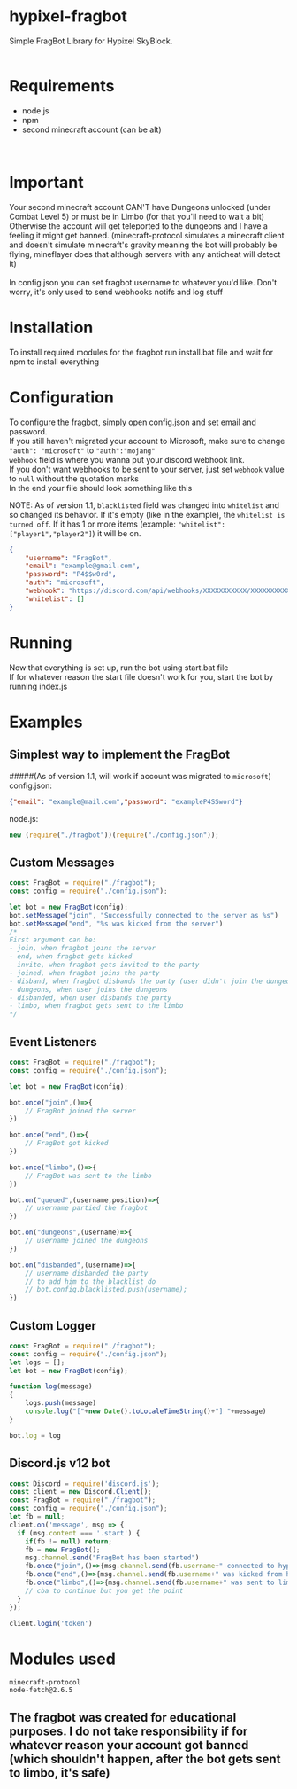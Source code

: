 # hypixel-fragbot
Simple FragBot Library for Hypixel SkyBlock.<br><br>

# Requirements
- node.js
- npm
- second minecraft account (can be alt)
<br>

# Important
Your second minecraft account CAN'T have Dungeons unlocked (under Combat Level 5) or must be in Limbo (for that you'll need to wait a bit)<br>
Otherwise the account will get teleported to the dungeons and I have a feeling it might get banned. (minecraft-protocol simulates a minecraft client and doesn't simulate minecraft's gravity meaning the bot will probably be flying, mineflayer does that although servers with any anticheat will detect it)<br><br>
In config.json you can set fragbot username to whatever you'd like. Don't worry, it's only used to send webhooks notifs and log stuff<br>

# Installation
To install required modules for the fragbot run install.bat file and wait for npm to install everything
<br>

# Configuration
To configure the fragbot, simply open config.json and set email and password.<br>
If you still haven't migrated your account to Microsoft, make sure to change 
`"auth": "microsoft"` to `"auth":"mojang"`<br>
`webhook` field is where you wanna put your discord webhook link.<br>
If you don't want webhooks to be sent to your server, just set `webhook` value to `null` without the quotation marks<br>
In the end your file should look something like this

NOTE: As of version 1.1, `blacklisted` field was changed into `whitelist` and so changed its behavior. If it's empty (like in the example), the `whitelist is turned off`. If it has 1 or more items (example: `"whitelist": ["player1","player2"]`) it will be on.
```json
{
    "username": "FragBot",
    "email": "example@gmail.com",
    "password": "P4$$w0rd",
    "auth": "microsoft",
    "webhook": "https://discord.com/api/webhooks/XXXXXXXXXXX/XXXXXXXXXXXXXXXXXXXXXXXXXXXXXXXXXXXXXXXXXXXXXXXXXXXX",
    "whitelist": []
}
```

# Running
Now that everything is set up, run the bot using start.bat file<br>
If for whatever reason the start file doesn't work for you, start the bot by running index.js<br>

# Examples
## Simplest way to implement the FragBot
#####(As of version 1.1, will work if account was migrated to `microsoft`)
config.json:
```json
{"email": "example@mail.com","password": "exampleP4SSword"}
```
node.js:
```js
new (require("./fragbot"))(require("./config.json"));
```
## Custom Messages
```js
const FragBot = require("./fragbot");
const config = require("./config.json");

let bot = new FragBot(config);
bot.setMessage("join", "Successfully connected to the server as %s")
bot.setMessage("end", "%s was kicked from the server")
/*
First argument can be:
- join, when fragbot joins the server
- end, when fragbot gets kicked
- invite, when fragbot gets invited to the party
- joined, when fragbot joins the party
- disband, when fragbot disbands the party (user didn't join the dungeons)
- dungeons, when user joins the dungeons
- disbanded, when user disbands the party
- limbo, when fragbot gets sent to the limbo
*/
```
## Event Listeners
```js
const FragBot = require("./fragbot");
const config = require("./config.json");

let bot = new FragBot(config);

bot.once("join",()=>{
    // FragBot joined the server
})

bot.once("end",()=>{
    // FragBot got kicked
})

bot.once("limbo",()=>{
    // FragBot was sent to the limbo
})

bot.on("queued",(username,position)=>{
    // username partied the fragbot
})

bot.on("dungeons",(username)=>{
    // username joined the dungeons
})

bot.on("disbanded",(username)=>{
    // username disbanded the party
    // to add him to the blacklist do
    // bot.config.blacklisted.push(username);
})
```
## Custom Logger
```js
const FragBot = require("./fragbot");
const config = require("./config.json");
let logs = [];
let bot = new FragBot(config);

function log(message)
{
    logs.push(message)
    console.log("["+new Date().toLocaleTimeString()+"] "+message)
}

bot.log = log
```
## Discord.js v12 bot
```js
const Discord = require('discord.js');
const client = new Discord.Client();
const FragBot = require("./fragbot");
const config = require("./config.json");
let fb = null;
client.on('message', msg => {
  if (msg.content === '.start') {
    if(fb != null) return;
    fb = new FragBot();
    msg.channel.send("FragBot has been started")
    fb.once("join",()=>{msg.channel.send(fb.username+" connected to hypixel")})
    fb.once("end",()=>{msg.channel.send(fb.username+" was kicked from hypixel");fb = null;})
    fb.once("limbo",()=>{msg.channel.send(fb.username+" was sent to limbo")});
    // cba to continue but you get the point
  }
});

client.login('token')
```
# Modules used
```
minecraft-protocol
node-fetch@2.6.5
```
## The fragbot was created for educational purposes. I do not take responsibility if for whatever reason your account got banned (which shouldn't happen, after the bot gets sent to limbo, it's safe)
